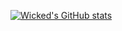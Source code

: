 [![Wicked's GitHub stats](https://github-readme-stats.vercel.app/api?username=Wicked7000)](https://github.com/anuraghazra/github-readme-stats)
